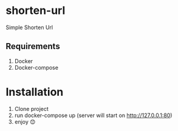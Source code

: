 # shorten-url
Simple Shorten Url

## Requirements
1. Docker
2. Docker-compose
# Installation
1. Clone project
2. run docker-compose up (server will start on http://127.0.0.1:80)
3. enjoy 😊 
